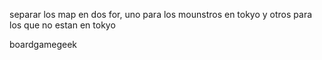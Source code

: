 separar los map en dos for, uno para los mounstros en tokyo y otros para los que no estan en tokyo




boardgamegeek